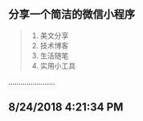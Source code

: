 ## 分享一个简洁的微信小程序 ##

>1. 美文分享
>2. 技术博客
>3. 生活随笔
>4. 实用小工具

.......................

8/24/2018 4:21:34 PM 
----------

